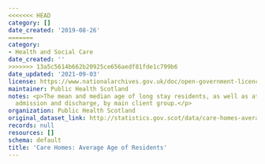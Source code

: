 ```yaml
---
<<<<<<< HEAD
category: []
date_created: '2019-08-26'
=======
category:
- Health and Social Care
date_created: ''
>>>>>>> 13a5c5614b662b20925ce656aedf81fde1c799b6
date_updated: '2021-09-03'
license: https://www.nationalarchives.gov.uk/doc/open-government-licence/version/3/
maintainer: Public Health Scotland
notes: <p>The mean and median age of long stay residents, as well as at the time of
  admission and discharge, by main client group.</p>
organization: Public Health Scotland
original_dataset_link: http://statistics.gov.scot/data/care-homes-average-age-of-residents
records: null
resources: []
schema: default
title: 'Care Homes: Average Age of Residents'
---
```

